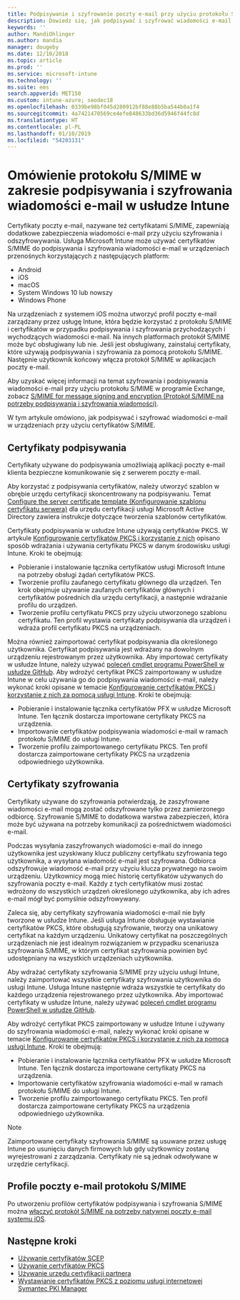```yaml
---
title: Podpisywanie i szyfrowanie poczty e-mail przy użyciu protokołu S/MIME — Microsoft Intune — Azure | Micrososft Docs
description: Dowiedz się, jak podpisywać i szyfrować wiadomości e-mail w urządzeniach za pomocą certyfikatów cyfrowych w usłudze Microsoft Intune. Są to certyfikaty protokołu S/MIME skonfigurowane przy użyciu profili konfiguracji urządzeń. Certyfikaty podpisywania i szyfrowania używają protokołu PKCS (certyfikatów prywatnych) oraz umożliwiają importowanie certyfikatów za pomocą łącznika.
keywords: ''
author: MandiOhlinger
ms.author: mandia
manager: dougeby
ms.date: 12/10/2018
ms.topic: article
ms.prod: ''
ms.service: microsoft-intune
ms.technology: ''
ms.suite: ems
search.appverid: MET150
ms.custom: intune-azure; seodec18
ms.openlocfilehash: 0339be98bf045d280912bf88e88b5ba544b0a1f4
ms.sourcegitcommit: 4a7421470569ce4efe848633bd36d5946f44fc8d
ms.translationtype: HT
ms.contentlocale: pl-PL
ms.lasthandoff: 01/10/2019
ms.locfileid: "54203131"
---
```

# <a name="smime-overview-to-sign-and-encrypt-email-in-intune"></a>Omówienie protokołu S/MIME w zakresie podpisywania i szyfrowania wiadomości e-mail w usłudze Intune

Certyfikaty poczty e-mail, nazywane też certyfikatami S/MIME, zapewniają dodatkowe zabezpieczenia wiadomości e-mail przy użyciu szyfrowania i odszyfrowywania. Usługa Microsoft Intune może używać certyfikatów S/MIME do podpisywania i szyfrowania wiadomości e-mail w urządzeniach przenośnych korzystających z następujących platform:

- Android
- iOS
- macOS
- System Windows 10 lub nowszy
- Windows Phone

Na urządzeniach z systemem iOS można utworzyć profil poczty e-mail zarządzany przez usługę Intune, która będzie korzystać z protokołu S/MIME i certyfikatów w przypadku podpisywania i szyfrowania przychodzących i wychodzących wiadomości e-mail. Na innych platformach protokół S/MIME może być obsługiwany lub nie. Jeśli jest obsługiwany, zainstaluj certyfikaty, które używają podpisywania i szyfrowania za pomocą protokołu S/MIME. Następnie użytkownik końcowy włącza protokół S/MIME w aplikacjach poczty e-mail.

Aby uzyskać więcej informacji na temat szyfrowania i podpisywania wiadomości e-mail przy użyciu protokołu S/MIME w programie Exchange, zobacz [S/MIME for message signing and encryption (Protokół S/MIME na potrzeby podpisywania i szyfrowania wiadomości)](https://docs.microsoft.com/Exchange/policy-and-compliance/smime).

W tym artykule omówiono, jak podpisywać i szyfrować wiadomości e-mail w urządzeniach przy użyciu certyfikatów S/MIME.

## <a name="signing-certificates"></a>Certyfikaty podpisywania

Certyfikaty używane do podpisywania umożliwiają aplikacji poczty e-mail klienta bezpieczne komunikowanie się z serwerem poczty e-mail.

Aby korzystać z podpisywania certyfikatów, należy utworzyć szablon w obrębie urzędu certyfikacji skoncentrowany na podpisywaniu. Temat [Configure the server certificate template (Konfigurowanie szablonu certyfikatu serwera)](https://docs.microsoft.com/windows-server/networking/core-network-guide/cncg/server-certs/configure-the-server-certificate-template) dla urzędu certyfikacji usługi Microsoft Active Directory zawiera instrukcje dotyczące tworzenia szablonów certyfikatów.

Certyfikaty podpisywania w usłudze Intune używają certyfikatów PKCS. W artykule [Konfigurowanie certyfikatów PKCS i korzystanie z nich](certficates-pfx-configure.md) opisano sposób wdrażania i używania certyfikatu PKCS w danym środowisku usługi Intune. Kroki te obejmują:

- Pobieranie i instalowanie łącznika certyfikatów usługi Microsoft Intune na potrzeby obsługi żądań certyfikatów PKCS.
- Tworzenie profilu zaufanego certyfikatu głównego dla urządzeń. Ten krok obejmuje używanie zaufanych certyfikatów głównych i certyfikatów pośrednich dla urzędu certyfikacji, a następnie wdrażanie profilu do urządzeń.
- Tworzenie profilu certyfikatu PKCS przy użyciu utworzonego szablonu certyfikatu. Ten profil wystawia certyfikaty podpisywania dla urządzeń i wdraża profil certyfikatu PKCS na urządzeniach.

Można również zaimportować certyfikat podpisywania dla określonego użytkownika. Certyfikat podpisywania jest wdrażany na dowolnym urządzeniu rejestrowanym przez użytkownika. Aby importować certyfikaty w usłudze Intune, należy używać [poleceń cmdlet programu PowerShell w usłudze GitHub](https://github.com/Microsoft/Intune-Resource-Access). Aby wdrożyć certyfikat PKCS zaimportowany w usłudze Intune w celu używania go do podpisywania wiadomości e-mail, należy wykonać kroki opisane w temacie [Konfigurowanie certyfikatów PKCS i korzystanie z nich za pomocą usługi Intune](certficates-pfx-configure.md). Kroki te obejmują:

- Pobieranie i instalowanie łącznika certyfikatów PFX w usłudze Microsoft Intune. Ten łącznik dostarcza importowane certyfikaty PKCS na urządzenia.
- Importowanie certyfikatów podpisywania wiadomości e-mail w ramach protokołu S/MIME do usługi Intune.
- Tworzenie profilu zaimportowanego certyfikatu PKCS. Ten profil dostarcza zaimportowane certyfikaty PKCS na urządzenia odpowiedniego użytkownika.

## <a name="encryption-certificates"></a>Certyfikaty szyfrowania

Certyfikaty używane do szyfrowania potwierdzają, że zaszyfrowane wiadomości e-mail mogą zostać odszyfrowane tylko przez zamierzonego odbiorcę. Szyfrowanie S/MIME to dodatkowa warstwa zabezpieczeń, która może być używana na potrzeby komunikacji za pośrednictwem wiadomości e-mail.

Podczas wysyłania zaszyfrowanych wiadomości e-mail do innego użytkownika jest uzyskiwany klucz publiczny certyfikatu szyfrowania tego użytkownika, a wysyłana wiadomość e-mail jest szyfrowana. Odbiorca odszyfrowuje wiadomość e-mail przy użyciu klucza prywatnego na swoim urządzeniu. Użytkownicy mogą mieć historię certyfikatów używanych do szyfrowania poczty e-mail. Każdy z tych certyfikatów musi zostać wdrożony do wszystkich urządzeń określonego użytkownika, aby ich adres e-mail mógł być pomyślnie odszyfrowywany.

Zaleca się, aby certyfikaty szyfrowania wiadomości e-mail nie były tworzone w usłudze Intune. Jeśli usługa Intune obsługuje wystawianie certyfikatów PKCS, które obsługują szyfrowanie, tworzy ona unikatowy certyfikat na każdym urządzeniu. Unikatowy certyfikat na poszczególnych urządzeniach nie jest idealnym rozwiązaniem w przypadku scenariusza szyfrowania S/MIME, w którym certyfikat szyfrowania powinien być udostępniany na wszystkich urządzeniach użytkownika.

Aby wdrażać certyfikaty szyfrowania S/MIME przy użyciu usługi Intune, należy zaimportować wszystkie certyfikaty szyfrowania użytkownika do usługi Intune. Usługa Intune następnie wdraża wszystkie te certyfikaty do każdego urządzenia rejestrowanego przez użytkownika. Aby importować certyfikaty w usłudze Intune, należy używać [poleceń cmdlet programu PowerShell w usłudze GitHub](https://github.com/Microsoft/Intune-Resource-Access).

Aby wdrożyć certyfikat PKCS zaimportowany w usłudze Intune i używany do szyfrowania wiadomości e-mail, należy wykonać kroki opisane w temacie [Konfigurowanie certyfikatów PKCS i korzystanie z nich za pomocą usługi Intune](certficates-pfx-configure.md). Kroki te obejmują:

- Pobieranie i instalowanie łącznika certyfikatów PFX w usłudze Microsoft Intune. Ten łącznik dostarcza importowane certyfikaty PKCS na urządzenia.
- Importowanie certyfikatów szyfrowania wiadomości e-mail w ramach protokołu S/MIME do usługi Intune.
- Tworzenie profilu zaimportowanego certyfikatu PKCS. Ten profil dostarcza zaimportowane certyfikaty PKCS na urządzenia odpowiedniego użytkownika.

 > [!NOTE]
 > Zaimportowane certyfikaty szyfrowania S/MIME są usuwane przez usługę Intune po usunięciu danych firmowych lub gdy użytkownicy zostaną wyrejestrowani z zarządzania. Certyfikaty nie są jednak odwoływane w urzędzie certyfikacji.

## <a name="smime-email-profiles"></a>Profile poczty e-mail protokołu S/MIME

Po utworzeniu profilów certyfikatów podpisywania i szyfrowania S/MIME można [włączyć protokół S/MIME na potrzeby natywnej poczty e-mail systemu iOS](email-settings-ios.md).

## <a name="next-steps"></a>Następne kroki

- [Używanie certyfikatów SCEP](certificates-scep-configure.md)
- [Używanie certyfikatów PKCS](certficates-pfx-configure.md)
- [Używanie urzędu certyfikacji partnera](certificate-authority-add-scep-overview.md)
- [Wystawianie certyfikatów PKCS z poziomu usługi internetowej Symantec PKI Manager](certificates-symantec-configure.md)
